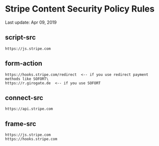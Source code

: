 # Stripe Content Security Policy Rules

Last update: Apr 09, 2019

## script-src
```
https://js.stripe.com
```

## form-action
```
https://hooks.stripe.com/redirect  <-- if you use redirect payment methods like SOFORT\
https://r.girogate.de  <-- if you use SOFORT
```

## connect-src
```
https://api.stripe.com
```

## frame-src
```
https://js.stripe.com
https://hooks.stripe.com
```
